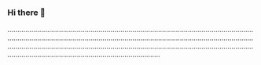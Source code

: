 ### Hi there 👋

.................................................................................................................................................................................................................................................................................................................................................................................................................................................................